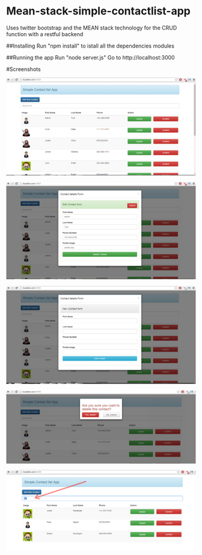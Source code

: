 # Mean-stack-simple-contactlist-app
Uses twitter bootstrap and the MEAN stack technology for the CRUD function with a restful backend

##Installing
Run "npm install" to istall all the dependencies modules

##Running the app
Run "node server.js"
Go to http://localhost:3000

#Screenshots



![Alt text](/screenshots/Contact_list.png?raw=true "Main list page")

![Alt text](/screenshots/Edit_Contact_list.png?raw=true "Edit")

![Alt text](/screenshots/New_Contact_list.png?raw=true "New contact")

![Alt text](/screenshots/Delete_Contact_list.png?raw=true "Deleting")

![Alt text](/screenshots/Search_Contact_list.png?raw=true "Main list page")

